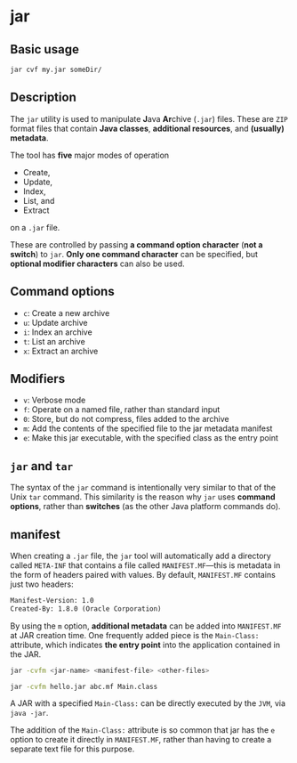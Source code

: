 # jar

## Basic usage

```bash
jar cvf my.jar someDir/
```

## Description

The `jar` utility is used to manipulate **J**ava **Ar**chive (`.jar`) files. These are `ZIP` format files that contain **Java classes**, **additional resources**, and **(usually) metadata**. 

The tool has **five** major modes of operation

- Create, 
- Update, 
- Index, 
- List, and 
- Extract
 
on a `.jar` file.

These are controlled by passing **a command option character** (**not a switch**) to `jar`. **Only one command character** can be specified, but **optional modifier characters** can
also be used.


## Command options

- `c`: Create a new archive
- `u`: Update archive
- `i`: Index an archive
- `t`: List an archive
- `x`: Extract an archive

## Modifiers

- `v`: Verbose mode
- `f`: Operate on a named file, rather than standard input
- `0`: Store, but do not compress, files added to the archive
- `m`: Add the contents of the specified file to the jar metadata manifest
- `e`: Make this jar executable, with the specified class as the entry point

## `jar` and `tar`

The syntax of the `jar` command is intentionally very similar to that of the Unix `tar` command. This similarity is the reason why `jar` uses **command options**, rather than **switches** (as the other Java platform commands do).

## manifest

When creating a `.jar` file, the `jar` tool will automatically add a directory called `META-INF` that contains a file called `MANIFEST.MF`—this is metadata in the form of headers paired with values. By default, `MANIFEST.MF` contains just two headers:

```txt
Manifest-Version: 1.0
Created-By: 1.8.0 (Oracle Corporation)
```

By using the `m` option, **additional metadata** can be added into `MANIFEST.MF` at JAR creation time. One frequently added piece is the `Main-Class:` attribute, which indicates **the entry point** into the application contained in the JAR. 

```bash
jar -cvfm <jar-name> <manifest-file> <other-files>

jar -cvfm hello.jar abc.mf Main.class
```

A JAR with a specified `Main-Class:` can be directly executed by the `JVM`, via `java -jar`.

The addition of the `Main-Class:` attribute is so common that jar has the `e` option to create it directly in `MANIFEST.MF`, rather than having to create a separate text file for this purpose.

